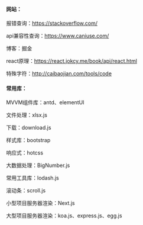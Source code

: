 #### 网站：

报错查询：https://stackoverflow.com/

api兼容性查询：https://www.caniuse.com/

博客：掘金

react原理：https://react.jokcy.me/book/api/react.html

特殊字符：http://caibaojian.com/tools/code

#### 常用库：

MVVM组件库：antd、elementUI

文件处理：xlsx.js

下载：download.js

样式库：bootstrap

响应式：hotcss

大数据处理：BigNumber.js

常用工具库：lodash.js

滚动条：scroll.js

小型项目服务器渲染：Next.js

大型项目服务器渲染：koa.js、express.js、egg.js